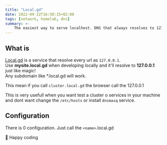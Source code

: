 ```yaml
---
title: "Local.gd"
date: 2022-09-22T16:50:15+02:00
tags: [network, homelab, dns]
summary: >-
    The easiest way to serve localhost. DNS that always resolves to 127.0.0.1.
---
```


## What is

[Local.gd](https://local.gd/) is a service that resolve every url as `127.0.0.1`.  
Use **mysite.local.gd** when developing locally and it'll resolve to **127.0.0.1** just like magic!  
Any subdomain like *.local.gd will work.

This mean if you call `cluster.local.gd` the browser call the 127.0.0.1

This is very usefull when you want test a cluster o services in your machine and dont want change the `/etc/hosts` or install `dnsmasq` service.

## Configuration

There is 0 configuration. Just call the `<name>`.local.gd

🎉 Happy coding